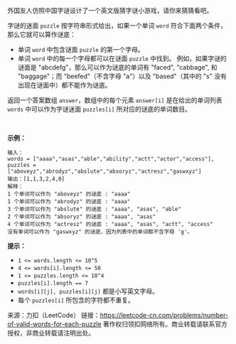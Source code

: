 外国友人仿照中国字谜设计了一个英文版猜字谜小游戏，请你来猜猜看吧。

字谜的迷面 ```puzzle``` 按字符串形式给出，如果一个单词 ```word``` 符合下面两个条件，那么它就可以算作谜底：

* 单词 ```word``` 中包含谜面 ```puzzle``` 的第一个字母。
* 单词 ```word``` 中的每一个字母都可以在谜面 ```puzzle``` 中找到。
例如，如果字谜的谜面是 "abcdefg"，那么可以作为谜底的单词有 "faced", "cabbage", 和 "baggage"；而 "beefed"（不含字母 "a"）以及 "based"（其中的 "s" 没有出现在谜面中）都不能作为谜底。

返回一个答案数组 ```answer```，数组中的每个元素 ```answer[i]``` 是在给出的单词列表 ```words``` 中可以作为字谜迷面 ```puzzles[i]``` 所对应的谜底的单词数目。

 

**示例：**
```
输入：
words = ["aaaa","asas","able","ability","actt","actor","access"], 
puzzles = ["aboveyz","abrodyz","abslute","absoryz","actresz","gaswxyz"]
输出：[1,1,3,2,4,0]
解释：
1 个单词可以作为 "aboveyz" 的谜底 : "aaaa" 
1 个单词可以作为 "abrodyz" 的谜底 : "aaaa"
3 个单词可以作为 "abslute" 的谜底 : "aaaa", "asas", "able"
2 个单词可以作为 "absoryz" 的谜底 : "aaaa", "asas"
4 个单词可以作为 "actresz" 的谜底 : "aaaa", "asas", "actt", "access"
没有单词可以作为 "gaswxyz" 的谜底，因为列表中的单词都不含字母 'g'。
```

**提示：**

* ```1 <= words.length <= 10^5```
* ```4 <= words[i].length <= 50```
* ```1 <= puzzles.length <= 10^4```
* ```puzzles[i].length == 7```
* ```words[i][j], puzzles[i][j]``` 都是小写英文字母。
* 每个 ```puzzles[i]``` 所包含的字符都不重复。

来源：力扣（LeetCode）
链接：https://leetcode-cn.com/problems/number-of-valid-words-for-each-puzzle
著作权归领扣网络所有。商业转载请联系官方授权，非商业转载请注明出处。
